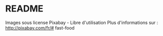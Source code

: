 
# README

Images sous license Pixabay - Libre d'utilisation
Plus d'informations sur : http://pixabay.com/fr/#   f a s t - f o o d  
 